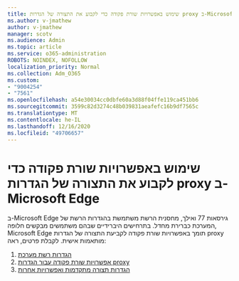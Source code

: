 ```yaml
---
title: שימוש באפשרויות שורת פקודה כדי לקבוע את התצורה של הגדרות proxy ב-Microsoft Edge
ms.author: v-jmathew
author: v-jmathew
manager: scotv
ms.audience: Admin
ms.topic: article
ms.service: o365-administration
ROBOTS: NOINDEX, NOFOLLOW
localization_priority: Normal
ms.collection: Adm_O365
ms.custom:
- "9004254"
- "7561"
ms.openlocfilehash: a54e30034cc0dbfe60a3d88f04ffe119ca451bb6
ms.sourcegitcommit: 3599c82d3274c48b039831aeafefc16b9df7565c
ms.translationtype: MT
ms.contentlocale: he-IL
ms.lasthandoff: 12/16/2020
ms.locfileid: "49706657"
---
```

# <a name="use-command-line-options-to-configure-proxy-settings-in-microsoft-edge"></a>שימוש באפשרויות שורת פקודה כדי לקבוע את התצורה של הגדרות proxy ב-Microsoft Edge

ב-Microsoft Edge גירסאות 77 ואילך, מחסנית הרשת משתמשת בהגדרות הרשת של המערכת כברירת מחדל. בתרחישים היברידיים שבהם משתמשים מבקשים חלופה, Microsoft Edge תומך באפשרויות שורת פקודה לקביעת התצורה של הגדרות proxy מותאמות אישית. לקבלת פרטים, ראה:

1. [הגדרות רשת מערכת](https://go.microsoft.com/fwlink/?linkid=2133962)
2. [אפשרויות שורת פקודה עבור הגדרות proxy](https://go.microsoft.com/fwlink/?linkid=2134292)
3. [הגדרות תצורה מתקדמות ואפשרויות אחרות](https://go.microsoft.com/fwlink/?linkid=2134293)
